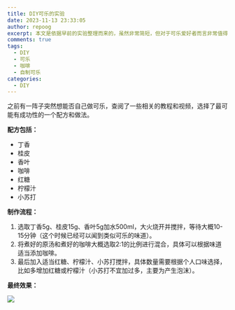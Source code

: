 ```yaml
---
title: DIY可乐的实验
date: 2023-11-13 23:33:05
author: repoog
excerpt: 本文是依据早前的实验整理而来的，虽然非常简短，但对于可乐爱好者而言非常值得一试。
comments: true
tags:
  - DIY
  - 可乐
  - 咖啡
  - 自制可乐
categories:
  - DIY
---
```


之前有一阵子突然想能否自己做可乐，查阅了一些相关的教程和视频，选择了最可能有成功性的一个配方和做法。

**配方包括：**

*   丁香
*   桂皮
*   香叶
*   咖啡
*   红糖
*   柠檬汁
*   小苏打

**制作流程：**

1.  选取丁香5g、桂皮15g、香叶5g加水500ml，大火烧开并搅拌，等待大概10-15分钟（这个时候已经可以闻到类似可乐的味道）。
2.  将煮好的原汤和煮好的咖啡大概选取2:1的比例进行混合，具体可以根据味道适当添加咖啡。
3.  最后加入适当红糖、柠檬汁、小苏打搅拌，具体数量需要根据个人口味选择，比如多增加红糖或柠檬汁（小苏打不宜加过多，主要为产生泡沫）。

**最终效果：**

![](images/2023/11/DIY-Cola.jpg)